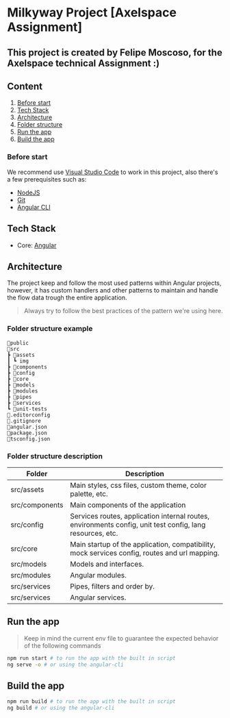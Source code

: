 # Milkyway Project [Axelspace Assignment]

## This project is created by Felipe Moscoso, for the Axelspace technical Assignment :)

## Content
1. [Before start](#before-start)
2. [Tech Stack](#tech-stack)
3. [Architecture](#architecture)
4. [Folder structure](#folder-structure-example)
5. [Run the app](#run-the-app)
6. [Build the app](#build-the-app)

### Before start

We recommend use [Visual Studio Code](https://code.visualstudio.com/) to work in this project, also there's a few prerequisites such as:

- [NodeJS](https://nodejs.org/en/)
- [Git](https://git-scm.com/)
- [Angular CLI](https://cli.angular.io/)

## Tech Stack

- Core: [Angular](https://angular.io/)

## Architecture

The project keep and follow the most used patterns within Angular projects, however, it has custom handlers and other patterns to maintain and handle the flow data trough the entire application.

> Always try to follow the best practices of the pattern we're using here.

### Folder structure example
```
📂public
📂src
┣ 📂assets
┃ ┗ img
┣ 📂components
┣ 📂config
┣ 📂core
┣ 📂models
┣ 📂modules
┣ 📂pipes
┣ 📂services
┗ 📂unit-tests
📜.editorconfig
📜.gitignore
📜angular.json
📜package.json
📜tsconfig.json
 ```

### Folder structure description

| Folder        | Description  	|
|---	        |---	|
| src/assets  	| Main styles, css files, custom theme, color palette, etc.  	|
| src/components  	| Main components of the application 	|
| src/config  	| Services routes, application internal routes, environments config, unit test config, lang resources, etc.   	|
| src/core  	| Main startup of the application, compatibility, mock services config, routes and url mapping.  	|
| src/models 	| Models and interfaces.  	|
| src/modules  	| Angular modules.  	|
| src/services  	| Pipes, filters and order by.  	|
| src/services  	| Angular services.  	|

## Run the app
> Keep in mind the current env file to guarantee the expected behavior of the following commands
```bash
npm run start # to run the app with the built in script
ng serve -o # or using the angular-cli
```

## Build the app
```bash
npm run build # to run the app with the built in script
ng build # or using the angular-cli
```
